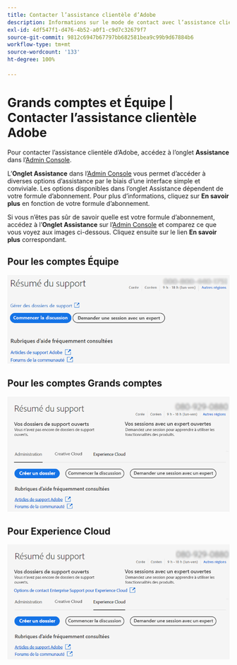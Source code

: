 ```yaml
---
title: Contacter l’assistance clientèle d’Adobe
description: Informations sur le mode de contact avec l’assistance clientèle Adobe pour les clients Équipe, Grands comptes et Experience Cloud.
exl-id: 4df547f1-d476-4b52-a0f1-c9d7c32679f7
source-git-commit: 9812c6947b67797bb682581bea9c99b9d67884b6
workflow-type: tm+mt
source-wordcount: '133'
ht-degree: 100%

---
```


# Grands comptes et Équipe | Contacter l’assistance clientèle Adobe

Pour contacter l’assistance clientèle d’Adobe, accédez à l’onglet **Assistance** dans l’[Admin Console](https://adminconsole.adobe.com/).

L’**Onglet Assistance** dans l’[Admin Console](https://adminconsole.adobe.com/) vous permet d’accéder à diverses options d’assistance par le biais d’une interface simple et conviviale. Les options disponibles dans l’onglet Assistance dépendent de votre formule d’abonnement. Pour plus d’informations, cliquez sur **En savoir plus** en fonction de votre formule d’abonnement.

Si vous n’êtes pas sûr de savoir quelle est votre formule d’abonnement, accédez à l’**Onglet Assistance** sur l’[Admin Console](https://adminconsole.adobe.com/) et comparez ce que vous voyez aux images ci-dessous. Cliquez ensuite sur le lien **En savoir plus** correspondant.

## Pour les comptes Équipe

![image Équipe](assets/team.png)

<!--
[Learn more](https://helpx.adobe.com/enterprise/using/support-for-teams.html)
-->

## Pour les comptes Grands comptes

![image Équipe](assets/enterprise.png)

<!--
[Learn more](https://helpx.adobe.com/enterprise/using/support-for-enterprise.html)
-->

## Pour Experience Cloud

![image Équipe](assets/ec.png)

<!--
[Learn more](https://www.adobe.com/go/ac_ec_not_supported_en)
-->
